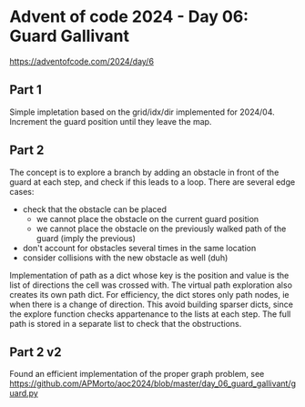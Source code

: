 # Advent of code 2024 - Day 06: Guard Gallivant

https://adventofcode.com/2024/day/6

## Part 1

Simple impletation based on the grid/idx/dir implemented for 2024/04.
Increment the guard position until they leave the map.

## Part 2

The concept is to explore a branch by adding an obstacle in front of the guard at each step, and check if this leads to a loop.
There are several edge cases:
* check that the obstacle can be placed
    * we cannot place the obstacle on the current guard position
    * we cannot place the obstacle on the previously walked path of the guard (imply the previous)
* don't account for obstacles several times in the same location
* consider collisions with the new obstacle as well (duh)

Implementation of path as a dict whose key is the position and value is the list of directions the cell was crossed with.
The virtual path exploration also creates its own path dict.
For efficiency, the dict stores only path nodes, ie when there is a change of direction. This avoid building sparser dicts, since the explore function checks appartenance to the lists at each step.
The full path is stored in a separate list to check that the obstructions.


## Part 2 v2

Found an efficient implementation of the proper graph problem, see https://github.com/APMorto/aoc2024/blob/master/day_06_guard_gallivant/guard.py
